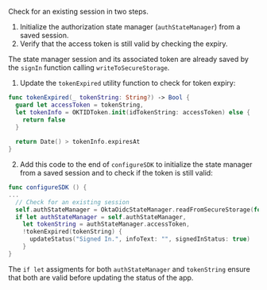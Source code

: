 Check for an existing session in two steps.

1. Initialize the authorization state manager (`authStateManager`) from a saved session.
2. Verify that the access token is still valid by checking the expiry.

The state manager session and its associated token are already saved by the `signIn` function calling `writeToSecureStorage`.

1. Update the `tokenExpired` utility function to check for token expiry:

```swift
func tokenExpired(_ tokenString: String?) -> Bool {
  guard let accessToken = tokenString,
  let tokenInfo = OKTIDToken.init(idTokenString: accessToken) else {
    return false
  }
    
  return Date() > tokenInfo.expiresAt
}
```

2. Add this code to the end of `configureSDK` to initialize the state manager from a saved session and to check if the token is still valid:

```swift
func configureSDK () {
...
  // Check for an existing session
  self.authStateManager = OktaOidcStateManager.readFromSecureStorage(for: config)
  if let authStateManager = self.authStateManager,
    let tokenString = authStateManager.accessToken,
    !tokenExpired(tokenString) {
      updateStatus("Signed In.", infoText: "", signedInStatus: true)
    }
}
```

The `if let` assigments for both `authStateManager` and `tokenString` ensure that both are valid before updating the status of the app.
